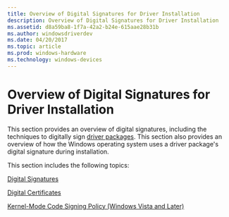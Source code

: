 ```yaml
---
title: Overview of Digital Signatures for Driver Installation
description: Overview of Digital Signatures for Driver Installation
ms.assetid: d8a59ba8-1f7a-42a2-b24e-615aae28b31b
ms.author: windowsdriverdev
ms.date: 04/20/2017
ms.topic: article
ms.prod: windows-hardware
ms.technology: windows-devices
---
```


# Overview of Digital Signatures for Driver Installation


This section provides an overview of digital signatures, including the techniques to digitally sign [driver packages](driver-packages.md). This section also provides an overview of how the Windows operating system uses a driver package's digital signature during installation.

This section includes the following topics:

[Digital Signatures](digital-signatures.md)

[Digital Certificates](digital-certificates.md)

[Kernel-Mode Code Signing Policy (Windows Vista and Later)](kernel-mode-code-signing-policy--windows-vista-and-later-.md)

 

 





